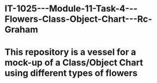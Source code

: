 # IT-1025---Module-11-Task-4---Flowers-Class-Object-Chart---Rc-Graham
# This repository is a vessel for a mock-up of a Class/Object Chart using different types of flowers
